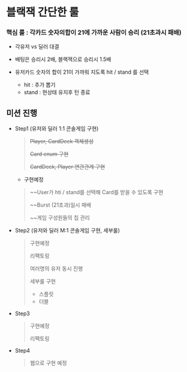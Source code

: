 # 블랙잭 간단한 룰

### 핵심 룰 : 각카드 숫자의합이 21에 가까운 사람이 승리 (21초과시 패배)

- 각유저 vs 딜러 대결

- 배팅은 승리시 2배, 블랙잭으로 승리시 1.5배

- 유저카드 숫자의 합이 21이 가까워 지도록 hit / stand 를 선택

  - hit : 추가 뽑기
  - stand : 현상태 유지후 턴 종료


## 미션 진행

- Step1 (유저와 딜러 1:1 콘솔게임 구현)

  > ~~Player, CardDeck 객체생성~~
  >
  > ~~Card enum 구현~~
  >
  > ~~CardDeck, Player 연관관계 구현~~

  - 구현예정

  > ~~User가 hti / stand를 선택해 Card를 받을 수 있도록 구현
  >
  > ~~Burst (21초과)일시 패배
  >
  > ~~게임 구성원들의 칩 관리 



- Step2 (유저와 딜러 M:1 콘솔게임 구현, 세부룰)

  > 구현예정
  >
  > 리팩토링
  >
  > 여러명의 유저 동시 진행
  >
  > 세부룰 구현 
  >
  > - 스플릿
  > - 더블

- Step3

  > 구현예정 
  >
  > 리팩토링

- Step4

  > 웹으로 구현 예정
